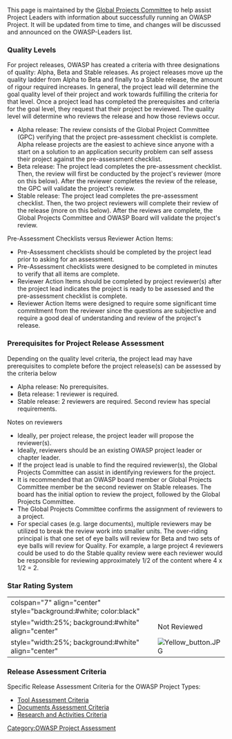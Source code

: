 This page is maintained by the [Global Projects
Committee](Global_Projects_Committee "wikilink") to help assist Project
Leaders with information about successfully running an OWASP Project. It
will be updated from time to time, and changes will be discussed and
announced on the OWASP-Leaders list.

### Quality Levels

For project releases, OWASP has created a criteria with three
designations of quality: Alpha, Beta and Stable releases. As project
releases move up the quality ladder from Alpha to Beta and finally to a
Stable release, the amount of rigour required increases. In general, the
project lead will determine the goal quality level of their project and
work towards fulfilling the criteria for that level. Once a project lead
has completed the prerequisites and criteria for the goal level, they
request that their project be reviewed. The quality level will determine
who reviews the release and how those reviews occur.

  - Alpha release: The review consists of the Global Project Committee
    (GPC) verifying that the project pre-assessment checklist is
    complete. Alpha release projects are the easiest to achieve since
    anyone with a start on a solution to an application security problem
    can self assess their project against the pre-assessment checklist.
  - Beta release: The project lead completes the pre-assessment
    checklist. Then, the review will first be conducted by the project's
    reviewer (more on this below). After the reviewer completes the
    review of the release, the GPC will validate the project's review.
  - Stable release: The project lead completes the pre-assessment
    checklist. Then, the two project reviewers will complete their
    review of the release (more on this below). After the reviews are
    complete, the Global Projects Committee and OWASP Board will
    validate the project's review.

Pre-Assessment Checklists versus Reviewer Action Items:

  - Pre-Assessment checklists should be completed by the project lead
    prior to asking for an assessment.
  - Pre-Assessment checklists were designed to be completed in minutes
    to verify that all items are complete.
  - Reviewer Action Items should be completed by project reviewer(s)
    after the project lead indicates the project is ready to be assessed
    and the pre-assessment checklist is complete.
  - Reviewer Action Items were designed to require some significant time
    commitment from the reviewer since the questions are subjective and
    require a good deal of understanding and review of the project's
    release.

### Prerequisites for Project Release Assessment

Depending on the quality level criteria, the project lead may have
prerequisites to complete before the project release(s) can be assessed
by the criteria below

  - Alpha release: No prerequisites.
  - Beta release: 1 reviewer is required.
  - Stable release: 2 reviewers are required. Second review has special
    requirements.

Notes on reviewers

  - Ideally, per project release, the project leader will propose the
    reviewer(s).
  - Ideally, reviewers should be an existing OWASP project leader or
    chapter leader.
  - If the project lead is unable to find the required reviewer(s), the
    Global Projects Committee can assist in identifying reviewers for
    the project.
  - It is recommended that an OWASP board member or Global Projects
    Committee member be the second reviewer on Stable releases. The
    board has the initial option to review the project, followed by the
    Global Projects Committee.
  - The Global Projects Committee confirms the assignment of reviewers
    to a project.
  - For special cases (e.g. large documents), multiple reviewers may be
    utilized to break the review work into smaller units. The
    over-riding principal is that one set of eye balls will review for
    Beta and two sets of eye balls will review for Quality. For example,
    a large project 4 reviewers could be used to do the Stable quality
    review were each reviewer would be responsible for reviewing
    approximately 1/2 of the content where 4 x 1/2 = 2.

### Star Rating System

|                                                                    |                                                              |
| ------------------------------------------------------------------ | ------------------------------------------------------------ |
| colspan="7" align="center" style="background:\#white; color:black" |                                                              |
| style="width:25%; background:\#white" align="center"               | Not Reviewed                                                 |
| style="width:25%; background:\#white" align="center"               | ![Yellow_button.JPG](Yellow_button.JPG "Yellow_button.JPG") |

### Release Assessment Criteria

Specific Release Assessment Criteria for the OWASP Project Types:

  - [Tool Assessment Criteria](Tool_Assessment_Criteria "wikilink")
  - [Documents Assessment
    Criteria](Documents_Assessment_Criteria "wikilink")
  - [Research and Activities
    Criteria](Research_and_Activities_Criteria "wikilink")

[Category:OWASP Project
Assessment](Category:OWASP_Project_Assessment "wikilink")